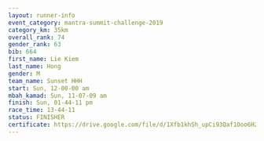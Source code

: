 ```yaml
---
layout: runner-info 
event_category: mantra-summit-challenge-2019 
category_km: 35km 
overall_rank: 74
gender_rank: 63
bib: 664
first_name: Lie Kiem
last_name: Hong
gender: M
team_name: Sunset HHH
start: Sun, 12-00-00 am
mbah_kamad: Sun, 11-07-09 am
finish: Sun, 01-44-11 pm
race_time: 13-44-11
status: FINISHER
certificate: https://drive.google.com/file/d/1Xfb1khSh_upCi93Qaf1Ooo6H2-flUtoJ/view?usp=sharing
---
```

